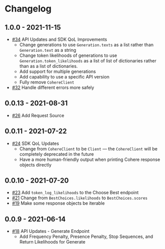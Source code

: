 # Changelog

## 1.0.0 - 2021-11-15
* [#34](https://github.com/cohere-ai/cohere-python/pull/34)
API Updates and SDK QoL Improvements
	* Change generations to use `Generation.texts` as a list rather than `Generation.text` as a string
	* Change token likelihoods of generations to use `Generation.token_likelihoods` as a list of list of dictionaries rather than as a list of dictionaries.
	* Add support for multiple generations
	* Add capability to use a specific API version
	* Fully remove `CohereClient`
* [#32](https://github.com/cohere-ai/cohere-python/pull/32)
Handle different errors more safely

## 0.0.13 - 2021-08-31
* [#26](https://github.com/cohere-ai/cohere-python/pull/26) Add Request Source

## 0.0.11 - 2021-07-22
* [#24](https://github.com/cohere-ai/cohere-python/pull/24) SDK QoL Updates
	* Change from `CohereClient` to be `Client` –– the `CohereClient` will be completely deprecated in the future
	* Have a more human-friendly output when printing Cohere response objects directly

## 0.0.10 - 2021-07-20
* [#23](https://github.com/cohere-ai/cohere-python/pull/23) Add `token_log_likelihoods` to the Choose Best endpoint
* [#21](https://github.com/cohere-ai/cohere-python/pull/21) Change from `BestChoices.likelihoods` to `BestChoices.scores`
* [#19](https://github.com/cohere-ai/cohere-python/pull/19) Make some response objects be iterable


## 0.0.9 - 2021-06-14
* [#18](https://github.com/cohere-ai/cohere-python/pull/18) API Updates - Generate Endpoint
	* Add Frequency Penalty, Presence Penalty, Stop Sequences, and Return Likelihoods for Generate